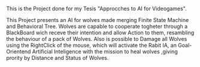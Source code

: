 This is the Project done for my Tesis "Approcches to AI for Videogames".

 This Project presents an AI for wolves made merging Finite State Machine and Behavioral Tree. 
Wolves are capable to cooperate togheter through a BlackBoard wich receve their intention and allow Action to them, resambling the behaviour of a pack of Wolves. 
Also is possible to Damage all Wolves using the RightClick of the mouse, which will activate the Rabit IA, an Goal-Orientend Artificial Inteligence with the mission to heal wolves ,giving prority by Distance and Status of Wolves.
